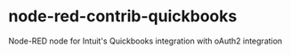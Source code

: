 # node-red-contrib-quickbooks
Node-RED node for Intuit's Quickbooks integration with oAuth2 integration
